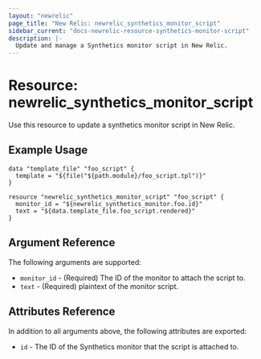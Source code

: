 ```yaml
---
layout: "newrelic"
page_title: "New Relic: newrelic_synthetics_monitor_script"
sidebar_current: "docs-newrelic-resource-synthetics-monitor-script"
description: |-
  Update and manage a Synthetics monitor script in New Relic.
---
```


# Resource: newrelic\_synthetics\_monitor\_script

Use this resource to update a synthetics monitor script in New Relic.

## Example Usage

```hcl
data "template_file" "foo_script" {
  template = "${file("${path.module}/foo_script.tpl")}"
}

resource "newrelic_synthetics_monitor_script" "foo_script" {
  monitor_id = "${newrelic_synthetics_monitor.foo.id}"
  text = "${data.template_file.foo_script.rendered}"
}
```

## Argument Reference

The following arguments are supported:

  * `monitor_id` - (Required) The ID of the monitor to attach the script to.
  * `text` - (Required) plaintext of the monitor script.

## Attributes Reference

In addition to all arguments above, the following attributes are exported:

  * `id` - The ID of the Synthetics monitor that the script is attached to.
